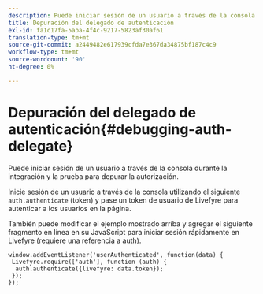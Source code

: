 ```yaml
---
description: Puede iniciar sesión de un usuario a través de la consola durante la integración y la prueba para depurar la autorización.
title: Depuración del delegado de autenticación
exl-id: fa1c17fa-5aba-4f4c-9217-5823af30af61
translation-type: tm+mt
source-git-commit: a2449482e617939cfda7e367da34875bf187c4c9
workflow-type: tm+mt
source-wordcount: '90'
ht-degree: 0%

---
```


# Depuración del delegado de autenticación{#debugging-auth-delegate}

Puede iniciar sesión de un usuario a través de la consola durante la integración y la prueba para depurar la autorización.

Inicie sesión de un usuario a través de la consola utilizando el siguiente `auth.authenticate` (token) y pase un token de usuario de Livefyre para autenticar a los usuarios en la página.

También puede modificar el ejemplo mostrado arriba y agregar el siguiente fragmento en línea en su JavaScript para iniciar sesión rápidamente en Livefyre (requiere una referencia a auth).

```
window.addEventListener('userAuthenticated', function(data) { 
 Livefyre.require(['auth'], function (auth) { 
  auth.authenticate({livefyre: data.token}); 
 }); 
});
```

